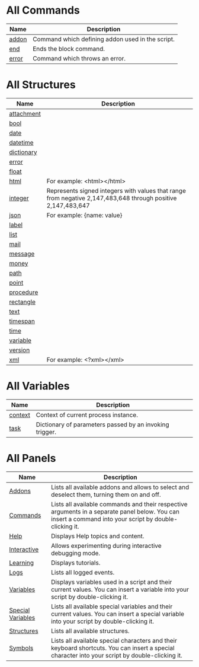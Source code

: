 
# All Commands

| Name | Description |
| ---- | ----------- |
| [addon](https://github.com/G1ANT-Robot/G1ANT.Robot/blob/master/G1ANT.Robot/Commands/AddonCommand.md) | Command which defining addon used in the script. |
| [end](https://github.com/G1ANT-Robot/G1ANT.Robot/blob/master/G1ANT.Robot/Commands/EndCommand.md) | Ends the block command. |
| [error](https://github.com/G1ANT-Robot/G1ANT.Robot/blob/master/G1ANT.Robot/Commands/ErrorCommand.md) | Command which throws an error. |

# All Structures

| Name | Description |
| ---- | ----------- |
| [attachment](https://github.com/G1ANT-Robot/G1ANT.Robot/blob/master/G1ANT.Robot/Structures/AttachmentStructure.md) |  |
| [bool](https://github.com/G1ANT-Robot/G1ANT.Robot/blob/master/G1ANT.Robot/Structures/BooleanStructure.md) |  |
| [date](https://github.com/G1ANT-Robot/G1ANT.Robot/blob/master/G1ANT.Robot/Structures/DateStructure.md) |  |
| [datetime](https://github.com/G1ANT-Robot/G1ANT.Robot/blob/master/G1ANT.Robot/Structures/DateTimeStructure.md) |  |
| [dictionary](https://github.com/G1ANT-Robot/G1ANT.Robot/blob/master/G1ANT.Robot/Structures/DictionaryStructure.md) |  |
| [error](https://github.com/G1ANT-Robot/G1ANT.Robot/blob/master/G1ANT.Robot/Structures/ErrorStructure.md) |  |
| [float](https://github.com/G1ANT-Robot/G1ANT.Robot/blob/master/G1ANT.Robot/Structures/FloatStructure.md) |  |
| [html](https://github.com/G1ANT-Robot/G1ANT.Robot/blob/master/G1ANT.Robot/Structures/HtmlStructure.md) | For example: &lt;html&gt;&lt;/html&gt; |
| [integer](https://github.com/G1ANT-Robot/G1ANT.Robot/blob/master/G1ANT.Robot/Structures/IntegerStructure.md) | Represents signed integers with values that range from negative 2,147,483,648 through positive 2,147,483,647 |
| [json](https://github.com/G1ANT-Robot/G1ANT.Robot/blob/master/G1ANT.Robot/Structures/JsonStructure.md) | For example: {name: value} |
| [label](https://github.com/G1ANT-Robot/G1ANT.Robot/blob/master/G1ANT.Robot/Structures/LabelStructure.md) |  |
| [list](https://github.com/G1ANT-Robot/G1ANT.Robot/blob/master/G1ANT.Robot/Structures/ListStructure.md) |  |
| [mail](https://github.com/G1ANT-Robot/G1ANT.Robot/blob/master/G1ANT.Robot/Structures/MailStructure.md) |  |
| [message](https://github.com/G1ANT-Robot/G1ANT.Robot/blob/master/G1ANT.Robot/Structures/MessageStructure.md) |  |
| [money](https://github.com/G1ANT-Robot/G1ANT.Robot/blob/master/G1ANT.Robot/Structures/MoneyStructure.md) |  |
| [path](https://github.com/G1ANT-Robot/G1ANT.Robot/blob/master/G1ANT.Robot/Structures/PathStructure.md) |  |
| [point](https://github.com/G1ANT-Robot/G1ANT.Robot/blob/master/G1ANT.Robot/Structures/PointStructure.md) |  |
| [procedure](https://github.com/G1ANT-Robot/G1ANT.Robot/blob/master/G1ANT.Robot/Structures/ProcedureStructure.md) |  |
| [rectangle](https://github.com/G1ANT-Robot/G1ANT.Robot/blob/master/G1ANT.Robot/Structures/RectangleStructure.md) |  |
| [text](https://github.com/G1ANT-Robot/G1ANT.Robot/blob/master/G1ANT.Robot/Structures/TextStructure.md) |  |
| [timespan](https://github.com/G1ANT-Robot/G1ANT.Robot/blob/master/G1ANT.Robot/Structures/TimeSpanStructure.md) |  |
| [time](https://github.com/G1ANT-Robot/G1ANT.Robot/blob/master/G1ANT.Robot/Structures/TimeStructure.md) |  |
| [variable](https://github.com/G1ANT-Robot/G1ANT.Robot/blob/master/G1ANT.Robot/Structures/VariableStructure.md) |  |
| [version](https://github.com/G1ANT-Robot/G1ANT.Robot/blob/master/G1ANT.Robot/Structures/VersionStructure.md) |  |
| [xml](https://github.com/G1ANT-Robot/G1ANT.Robot/blob/master/G1ANT.Robot/Structures/XmlStructure.md) | For example: &lt;?xml&gt;&lt;/xml&gt; |

# All Variables

| Name | Description |
| ---- | ----------- |
| [context](https://github.com/G1ANT-Robot/G1ANT.Robot/blob/master/G1ANT.Robot/Variables/TriggerVariableManager.md) | Context of current process instance. |
| [task](https://github.com/G1ANT-Robot/G1ANT.Robot/blob/master/G1ANT.Robot/Variables/TaskVariable.md) | Dictionary of parameters passed by an invoking trigger. |

# All Panels

| Name | Description |
| ---- | ----------- |
| [Addons](https://github.com/G1ANT-Robot/G1ANT.Robot/blob/master/G1ANT.Robot/Panels/AddonsPanel.md) | Lists all available addons and allows to select and deselect them, turning them on and off. |
| [Commands](https://github.com/G1ANT-Robot/G1ANT.Robot/blob/master/G1ANT.Robot/Panels/CommandsPanel.md) | Lists all available commands and their respective arguments in a separate panel below. You can insert a command into your script by double-clicking it. |
| [Help](https://github.com/G1ANT-Robot/G1ANT.Robot/blob/master/G1ANT.Robot/Panels/HelpPanel.md) | Displays Help topics and content. |
| [Interactive](https://github.com/G1ANT-Robot/G1ANT.Robot/blob/master/G1ANT.Robot/Panels/InteractivePanel.md) | Allows experimenting during interactive debugging mode. |
| [Learning](https://github.com/G1ANT-Robot/G1ANT.Robot/blob/master/G1ANT.Robot/Panels/LearningPanel.md) | Displays tutorials. |
| [Logs](https://github.com/G1ANT-Robot/G1ANT.Robot/blob/master/G1ANT.Robot/Panels/LogsPanel.md) | Lists all logged events. |
| [Variables](https://github.com/G1ANT-Robot/G1ANT.Robot/blob/master/G1ANT.Robot/Panels/ScripterVariablesPanel.md) | Displays variables used in a script and their current values. You can insert a variable into your script by double-clicking it. |
| [Special Variables](https://github.com/G1ANT-Robot/G1ANT.Robot/blob/master/G1ANT.Robot/Panels/SpecialVariablesPanel.md) | Lists all available special variables and their current values. You can insert a special variable into your script by double-clicking it. |
| [Structures](https://github.com/G1ANT-Robot/G1ANT.Robot/blob/master/G1ANT.Robot/Panels/StructuresPanel.md) | Lists all available structures. |
| [Symbols](https://github.com/G1ANT-Robot/G1ANT.Robot/blob/master/G1ANT.Robot/Panels/SymbolsPanel.md) | Lists all available special characters and their keyboard shortcuts. You can insert a special character into your script by double-clicking it. |

